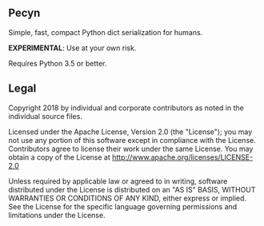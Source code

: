 ## Pecyn

Simple, fast, compact Python dict serialization for humans.

__EXPERIMENTAL__: Use at your own risk.

Requires Python 3.5 or better.

Legal
-----

Copyright 2018 by individual and corporate contributors as
noted in the individual source files.

Licensed under the Apache License, Version 2.0 (the "License"); you may
not use any portion of this software except in compliance with
the License. Contributors agree to license their work under the same
License. You may obtain a copy of the License at
http://www.apache.org/licenses/LICENSE-2.0

Unless required by applicable law or agreed to in writing, software
distributed under the License is distributed on an "AS IS" BASIS,
WITHOUT WARRANTIES OR CONDITIONS OF ANY KIND, either express or implied.
See the License for the specific language governing permissions and
limitations under the License.
